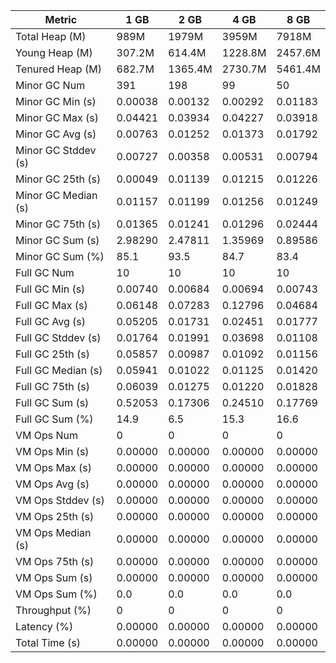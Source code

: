 | Metric | 1 GB | 2 GB | 4 GB | 8 GB |
|------|----|----|----|----|
| Total Heap (M) | 989M | 1979M | 3959M | 7918M |
| Young Heap (M) | 307.2M | 614.4M | 1228.8M | 2457.6M |
| Tenured Heap (M) | 682.7M | 1365.4M | 2730.7M | 5461.4M |
| Minor GC Num | 391 | 198 | 99 | 50 |
| Minor GC Min (s) | 0.00038 | 0.00132 | 0.00292 | 0.01183 |
| Minor GC Max (s) | 0.04421 | 0.03934 | 0.04227 | 0.03918 |
| Minor GC Avg (s) | 0.00763 | 0.01252 | 0.01373 | 0.01792 |
| Minor GC Stddev (s) | 0.00727 | 0.00358 | 0.00531 | 0.00794 |
| Minor GC 25th (s) | 0.00049 | 0.01139 | 0.01215 | 0.01226 |
| Minor GC Median (s) | 0.01157 | 0.01199 | 0.01256 | 0.01249 |
| Minor GC 75th (s) | 0.01365 | 0.01241 | 0.01296 | 0.02444 |
| Minor GC Sum (s) | 2.98290 | 2.47811 | 1.35969 | 0.89586 |
| Minor GC Sum (%) | 85.1 | 93.5 | 84.7 | 83.4 |
| Full GC Num | 10 | 10 | 10 | 10 |
| Full GC Min (s) | 0.00740 | 0.00684 | 0.00694 | 0.00743 |
| Full GC Max (s) | 0.06148 | 0.07283 | 0.12796 | 0.04684 |
| Full GC Avg (s) | 0.05205 | 0.01731 | 0.02451 | 0.01777 |
| Full GC Stddev (s) | 0.01764 | 0.01991 | 0.03698 | 0.01108 |
| Full GC 25th (s) | 0.05857 | 0.00987 | 0.01092 | 0.01156 |
| Full GC Median (s) | 0.05941 | 0.01022 | 0.01125 | 0.01420 |
| Full GC 75th (s) | 0.06039 | 0.01275 | 0.01220 | 0.01828 |
| Full GC Sum (s) | 0.52053 | 0.17306 | 0.24510 | 0.17769 |
| Full GC Sum (%) | 14.9 | 6.5 | 15.3 | 16.6 |
| VM Ops Num | 0 | 0 | 0 | 0 |
| VM Ops Min (s) | 0.00000 | 0.00000 | 0.00000 | 0.00000 |
| VM Ops Max (s) | 0.00000 | 0.00000 | 0.00000 | 0.00000 |
| VM Ops Avg (s) | 0.00000 | 0.00000 | 0.00000 | 0.00000 |
| VM Ops Stddev (s) | 0.00000 | 0.00000 | 0.00000 | 0.00000 |
| VM Ops 25th (s) | 0.00000 | 0.00000 | 0.00000 | 0.00000 |
| VM Ops Median (s) | 0.00000 | 0.00000 | 0.00000 | 0.00000 |
| VM Ops 75th (s) | 0.00000 | 0.00000 | 0.00000 | 0.00000 |
| VM Ops Sum (s) | 0.00000 | 0.00000 | 0.00000 | 0.00000 |
| VM Ops Sum (%) | 0.0 | 0.0 | 0.0 | 0.0 |
| Throughput (%) | 0 | 0 | 0 | 0 |
| Latency (%) | 0.00000 | 0.00000 | 0.00000 | 0.00000 |
| Total Time (s) | 0.00000 | 0.00000 | 0.00000 | 0.00000 |
